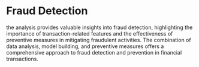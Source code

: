 # Fraud Detection
the analysis provides valuable insights into fraud detection, highlighting the importance of transaction-related features and the effectiveness of preventive measures in mitigating fraudulent activities. The combination of data analysis, model building, and preventive measures offers a comprehensive approach to fraud detection and prevention in financial transactions.

